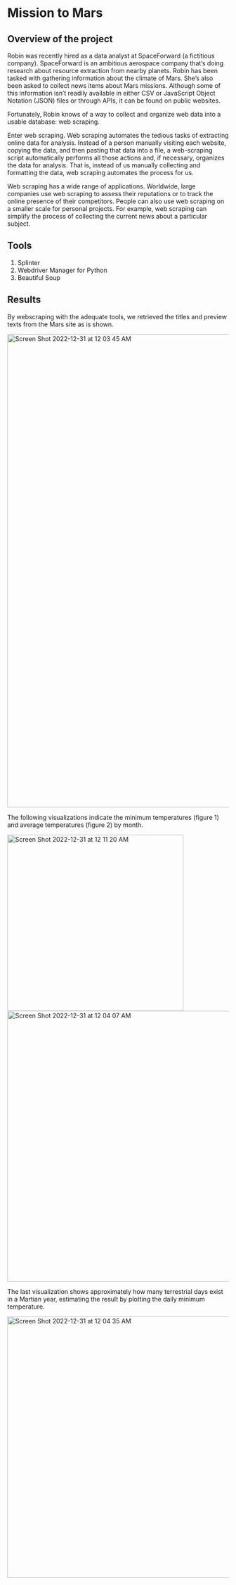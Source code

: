 # Mission to Mars

## Overview of the project

Robin was recently hired as a data analyst at SpaceForward (a fictitious company). SpaceForward is an ambitious aerospace company that’s doing research about resource extraction from nearby planets. Robin has been tasked with gathering information about the climate of Mars. She’s also been asked to collect news items about Mars missions. Although some of this information isn’t readily available in either CSV or JavaScript Object Notation (JSON) files or through APIs, it can be found on public websites.
 

Fortunately, Robin knows of a way to collect and organize web data into a usable database: web scraping.

Enter web scraping. Web scraping automates the tedious tasks of extracting online data for analysis. Instead of a person manually visiting each website, copying the data, and then pasting that data into a file, a web-scraping script automatically performs all those actions and, if necessary, organizes the data for analysis. That is, instead of us manually collecting and formatting the data, web scraping automates the process for us.

Web scraping has a wide range of applications. Worldwide, large companies use web scraping to assess their reputations or to track the online presence of their competitors. People can also use web scraping on a smaller scale for personal projects. For example, web scraping can simplify the process of collecting the current news about a particular subject.

## Tools
1. Splinter
2. Webdriver Manager for Python
3. Beautiful Soup

## Results 

By webscraping with the adequate tools, we retrieved the titles and preview texts from the Mars site as is shown.

<img width="1077" alt="Screen Shot 2022-12-31 at 12 03 45 AM" src="https://user-images.githubusercontent.com/113856917/210126978-90446edc-fbff-406b-920c-95a711fe230f.png">

The following visualizations indicate the minimum temperatures (figure 1) and average temperatures (figure 2) by month. 

<img width="401" alt="Screen Shot 2022-12-31 at 12 11 20 AM" src="https://user-images.githubusercontent.com/113856917/210127092-ce20a346-ad9c-49db-b8c6-c560613eefdf.png">

<img width="616" alt="Screen Shot 2022-12-31 at 12 04 07 AM" src="https://user-images.githubusercontent.com/113856917/210127110-217185fc-e802-44d4-af2a-a23fe23f17b6.png">

The last visualization shows approximately how many terrestrial days exist in a Martian year, estimating the result by plotting the daily minimum temperature.

<img width="595" alt="Screen Shot 2022-12-31 at 12 04 35 AM" src="https://user-images.githubusercontent.com/113856917/210127173-dadc03f0-66a8-45ed-bfe7-fa2bbca19f9a.png">



